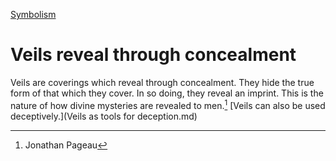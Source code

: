 [Symbolism](Symbolism.md)

# Veils reveal through concealment

Veils are coverings which reveal through concealment. They hide the true form of that which they cover. In so doing, they reveal an imprint. This is the nature of how divine mysteries are revealed to men.[^1] [Veils can also be used deceptively.](Veils as tools for deception.md)

[^1]: Jonathan Pageau
